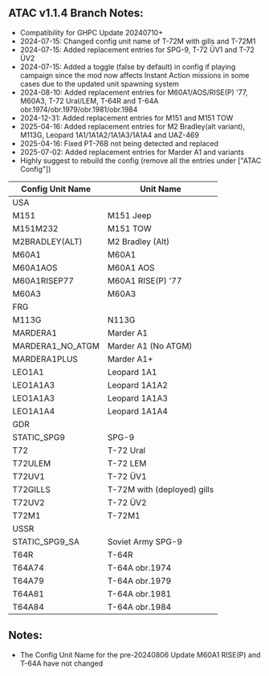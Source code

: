 ## ATAC v1.1.4 Branch Notes:

- Compatibility for GHPC Update 20240710+
- 2024-07-15: Changed config unit name of T-72M with gills and T-72M1 
- 2024-07-15: Added replacement entries for SPG-9, T-72 ÜV1 and T-72 ÜV2
- 2024-07-15: Added a toggle (false by default) in config if playing campaign since the mod now affects Instant Action missions in some cases due to the updated unit spawning system
- 2024-08-10: Added replacement entries for M60A1/AOS/RISE(P) '77, M60A3, T-72 Ural/LEM, T-64R and T-64A obr.1974/obr.1979/obr.1981/obr.1984
- 2024-12-31: Added replacement entries for M151 and M151 TOW
- 2025-04-16: Added replacement entries for M2 Bradley(alt variant), M113G, Leopard 1A1/1A1A2/1A1A3/1A1A4 and UAZ-469
- 2025-04-16: Fixed PT-76B not being detected and replaced
- 2025-07-02: Added replacement entries for Marder A1 and variants
- Highly suggest to rebuild the config (remove all the entries under ["ATAC Config"])

| Config Unit Name  | Unit Name |
| ------------- | ------------- |
| USA |  | 
| M151 | M151 Jeep | 
| M151M232 | M151 TOW | 
| M2BRADLEY(ALT) | M2 Bradley (Alt) | 
| M60A1 | M60A1 | 
| M60A1AOS | M60A1 AOS | 
| M60A1RISEP77 | M60A1 RISE(P) '77 | 
| M60A3 | M60A3 | 
| FRG |  | 
| M113G | N113G | 
| MARDERA1 | Marder A1 | 
| MARDERA1_NO_ATGM | Marder A1 (No ATGM) | 
| MARDERA1PLUS | Marder A1+ | 
| LEO1A1 | Leopard 1A1 | 
| LEO1A1A3 | Leopard 1A1A2 | 
| LEO1A1A3 | Leopard 1A1A3 | 
| LEO1A1A4 | Leopard 1A1A4 | 
| GDR |  | 
| STATIC_SPG9 | SPG-9 | 
| T72 | T-72 Ural | 
| T72ULEM | T-72 LEM | 
| T72UV1 | T-72 ÜV1 | 
| T72GILLS | T-72M with (deployed) gills | 
| T72UV2 | T-72 ÜV2 |
| T72M1 | T-72M1 |  
| USSR |  | 
| STATIC_SPG9_SA | Soviet Army SPG-9 |
| T64R | T-64R | 
| T64A74 | T-64A obr.1974 | 
| T64A79 | T-64A obr.1979 | 
| T64A81 | T-64A obr.1981 | 
| T64A84 | T-64A obr.1984 | 

## Notes:
<p>
	<ul>
	<li>The Config Unit Name for the pre-20240806 Update M60A1 RISE(P) and T-64A have not changed</li>
	</ul>
</p>
